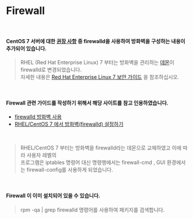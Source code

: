# Firewall

<br/> 

#### CentOS 7 서버에 대한 [권장 사항](https://www.digitalocean.com/community/tutorials/additional-recommended-steps-for-new-centos-7-servers) 중 firewalld을 사용하여 방화벽을 구성하는 내용이 추가되어 있습니다.

> RHEL (Red Hat Enterprise Linux) 7 부터는 방화벽을 관리하는 [데몬](https://ko.wikipedia.org/wiki/%EB%8D%B0%EB%AA%AC_(%EC%BB%B4%ED%93%A8%ED%8C%85))이 firewalld로 변경되었습니다.  
자세한 내용은 [Red Hat Enterprise Linux 7 보안 가이드](https://access.redhat.com/documentation/en-us/red_hat_enterprise_linux/7/html/security_guide/sec-using_firewalls#Configuring_Complex_Firewall_Rules_with_the_Rich-Language_Syntax)
을 참조하십시오.

<br/> 

#### Firewall 관련 가이드를 작성하기 위해서 해당 사이트를 참고 인용하였습니다.
- [firewalld 방화벽 사용](https://www.lesstif.com/pages/viewpage.action?pageId=43844015)
- [RHEL/CentOS 7 에서 방화벽(firewalld) 설정하기](https://www.lesstif.com/pages/viewpage.action?pageId=22053128#RHEL/CentOS7%EC%97%90%EC%84%9C%EB%B0%A9%ED%99%94%EB%B2%BD(firewalld)%EC%84%A4%EC%A0%95%ED%95%98%EA%B8%B0-zone)

<br/> 

> RHEL/CentOS 7 부터는 방화벽을 firewalld라는 데몬으로 교체하였고 이에 따라 사용자 레벨의  
프로그램은 iptables 명령어 대신 명령행에서는 firewall-cmd , GUI 환경에서는 firewall-config를 사용하게 되었습니다.  

<br/> 

#### Firewall 이 이미 설치되어 있을 수 있습니다.
> rpm -qa | grep firewalld 명령어를 사용하여 패키지를 검색합니다.

